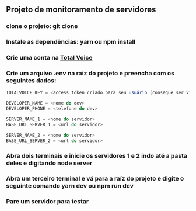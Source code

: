 ## Projeto de monitoramento de servidores

### clone o projeto: <strong>git clone <url></strong>
### Instale as dependências: <strong>yarn</strong> ou <strong>npm install</strong>
### Crie uma conta na <strong><a href="https://api2.totalvoice.com.br/painel/signup.php">Total Voice</a></strong>
### Crie um arquivo .env na raíz do projeto e preencha com os seguintes dados:
```javascript
TOTALVOICE_KEY = <access_token criado para seu usuário (consegue ser visualizado no painel da Total Voice)>

DEVELOPER_NAME = <nome do dev>
DEVELOPER_PHONE = <telefone do dev>

SERVER_NAME_1 = <nome do servidor>
BASE_URL_SERVER_1 = <url do servidor>

SERVER_NAME_2 = <nome do servidor>
BASE_URL_SERVER_2 = <url do servidor>
```
### Abra dois terminais e inicie os servidores 1 e 2 indo até a pasta deles e digitando <strong>node server</strong>
### Abra um terceiro terminal e vá para a raíz do projeto e digite o seguinte comando <strong>yarn dev</strong> ou <strong>npm run dev</strong>
### Pare um servidor para testar

